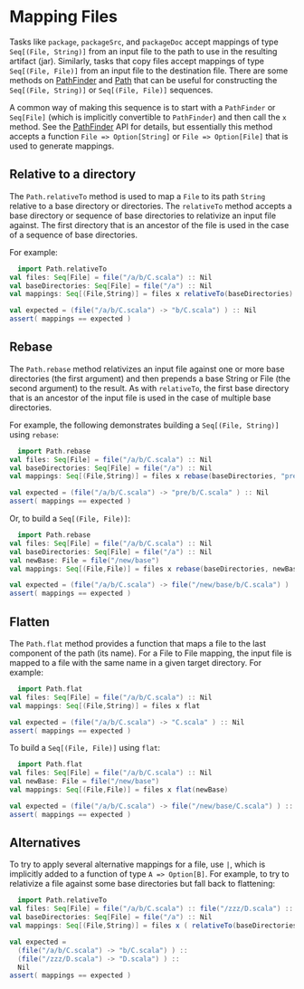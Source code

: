 [Path]: http://harrah.github.com/xsbt/latest/api/sbt/Path$.html
[PathFinder]: http://harrah.github.com/xsbt/latest/api/sbt/PathFinder.html

# Mapping Files

Tasks like `package`, `packageSrc`, and `packageDoc` accept mappings of type `Seq[(File, String)]` from an input file to the path to use in the resulting artifact (jar).    Similarly, tasks that copy files accept mappings of type `Seq[(File, File)]` from an input file to the destination file.  There are some methods on [PathFinder] and [Path] that can be useful for constructing the `Seq[(File, String)]` or `Seq[(File, File)]` sequences.

A common way of making this sequence is to start with a `PathFinder` or `Seq[File]` (which is implicitly convertible to `PathFinder`) and then call the `x` method.  See the [PathFinder] API for details, but essentially this method accepts a function `File => Option[String]` or `File => Option[File]` that is used to generate mappings.

## Relative to a directory

The `Path.relativeTo` method is used to map a `File` to its path `String` relative to a base directory or directories.  The `relativeTo` method accepts a base directory or sequence of base directories to relativize an input file against.  The first directory that is an ancestor of the file is used in the case of a sequence of base directories.

For example:

```scala
  import Path.relativeTo
val files: Seq[File] = file("/a/b/C.scala") :: Nil
val baseDirectories: Seq[File] = file("/a") :: Nil
val mappings: Seq[(File,String)] = files x relativeTo(baseDirectories)

val expected = (file("/a/b/C.scala") -> "b/C.scala") ) :: Nil
assert( mappings == expected )
```

## Rebase

The `Path.rebase` method relativizes an input file against one or more base directories (the first argument) and then prepends a base String or File (the second argument) to the result.  As with `relativeTo`, the first base directory that is an ancestor of the input file is used in the case of multiple base directories.

For example, the following demonstrates building a `Seq[(File, String)]` using `rebase`:
```scala
  import Path.rebase
val files: Seq[File] = file("/a/b/C.scala") :: Nil
val baseDirectories: Seq[File] = file("/a") :: Nil
val mappings: Seq[(File,String)] = files x rebase(baseDirectories, "pre/")

val expected = (file("/a/b/C.scala") -> "pre/b/C.scala" ) :: Nil
assert( mappings == expected )
```

Or, to build a `Seq[(File, File)]`:
```scala
  import Path.rebase
val files: Seq[File] = file("/a/b/C.scala") :: Nil
val baseDirectories: Seq[File] = file("/a") :: Nil
val newBase: File = file("/new/base")
val mappings: Seq[(File,File)] = files x rebase(baseDirectories, newBase)

val expected = (file("/a/b/C.scala") -> file("/new/base/b/C.scala") ) :: Nil
assert( mappings == expected )
```

## Flatten

The `Path.flat` method provides a function that maps a file to the last component of the path (its name).  For a File to File mapping, the input file is mapped to a file with the same name in a given target directory.  For example:

```scala
  import Path.flat
val files: Seq[File] = file("/a/b/C.scala") :: Nil
val mappings: Seq[(File,String)] = files x flat

val expected = (file("/a/b/C.scala") -> "C.scala" ) :: Nil
assert( mappings == expected )
```

To build a `Seq[(File, File)]` using `flat`:
```scala
  import Path.flat
val files: Seq[File] = file("/a/b/C.scala") :: Nil
val newBase: File = file("/new/base")
val mappings: Seq[(File,File)] = files x flat(newBase)

val expected = (file("/a/b/C.scala") -> file("/new/base/C.scala") ) :: Nil
assert( mappings == expected )
```

## Alternatives

To try to apply several alternative mappings for a file, use `|`, which is implicitly added to a function of type `A => Option[B]`.  For example, to try to relativize a file against some base directories but fall back to flattening:

```scala
  import Path.relativeTo
val files: Seq[File] = file("/a/b/C.scala") :: file("/zzz/D.scala") :: Nil
val baseDirectories: Seq[File] = file("/a") :: Nil
val mappings: Seq[(File,String)] = files x ( relativeTo(baseDirectories) | flat )

val expected = 
  (file("/a/b/C.scala") -> "b/C.scala") ) ::
  (file("/zzz/D.scala") -> "D.scala") ) ::
  Nil
assert( mappings == expected )
```
